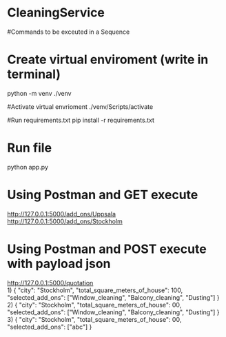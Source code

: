 # CleaningService

#Commands to be exceuted in a Sequence

# Create virtual enviroment (write in terminal)
python -m venv ./venv

#Activate virtual envrioment
./venv/Scripts/activate

#Run requirements.txt
pip install -r requirements.txt 

# Run file
python app.py

# Using Postman and GET execute
http://127.0.0.1:5000/add_ons/Uppsala   <br/>
http://127.0.0.1:5000/add_ons/Stockholm

# Using Postman and POST execute with payload json
http://127.0.0.1:5000/quotation  
1)
{
    "city": "Stockholm",
    "total_square_meters_of_house": 100,
    "selected_add_ons": ["Window_cleaning", "Balcony_cleaning", "Dusting"]
}
2)
{
    "city": "Stockholm",
    "total_square_meters_of_house": 00,
    "selected_add_ons": ["Window_cleaning", "Balcony_cleaning", "Dusting"]
}
3)
{
    "city": "Stockholm",
    "total_square_meters_of_house": 00,
    "selected_add_ons": ["abc"]
}


